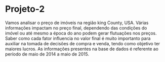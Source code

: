 # Projeto-2
Vamos analisar o preço de imóveis na região king County, USA. Várias informações impactam no preço final, dependendo das condições do imóvel ou até mesmo a época do ano podem gerar flutuações nos preços. Saber como cada fator influencia no valor final é muito importanto para auxiliar na tomada de decisões de compra e venda, tendo como objetivo ter maiores lucros. As informações presentes na base de dados é referente ao período de maio de 2014 a maio de 2015.
